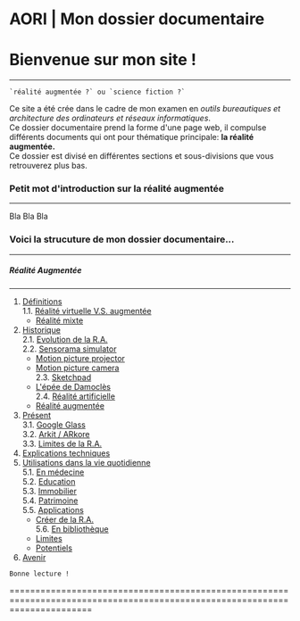 # AORI | Mon dossier documentaire
# Bienvenue sur mon site !
-------------------------------------------------------------------------------------------------------------------------------------------

```
`réalité augmentée ?` ou `science fiction ?`
```

Ce site a été crée dans le cadre de mon examen en *outils bureautiques et architecture des ordinateurs et réseaux informatiques*.  
Ce dossier documentaire prend la forme d'une page web, il compulse différents documents qui ont pour thématique principale: **la réalité augmentée.**  
Ce dossier est divisé en différentes sections et sous-divisions que vous retrouverez plus bas.  

### Petit mot d'introduction sur la réalité augmentée
------------------------------------------------------------------------------------------------------------------------------------------
Bla Bla Bla


### Voici la strucuture de mon dossier documentaire...
-------------------------------------------------------------------------------------------------------------------------------------------
##### Réalité Augmentée
-------------------------------------------------------------------------------------------------------------------------------------------
1. [Définitions](Definition.md)    
  1.1. [Réalité virtuelle V.S. augmentée](vs.md)    
     * [Réalité mixte](mixed.md)  
2. [Historique](Histoire.md)  
  2.1. [Evolution de la R.A.](evolution.md)  
  2.2. [Sensorama simulator](sensorama.md)  
     * [Motion picture projector](premierei.md)   
     * [Motion picture camera](secondei.md)  
  2.3. [Sketchpad](logiciel.md)  
     * [L'épée de Damoclès](epee.md)  
  2.4. [Réalité artificielle](rearti.md)  
     *  [Réalité augmentée](ra.md)  
3. [Présent](present.md)  
  3.1. [Google Glass](google.md)      
  3.2. [Arkit / ARkore](os.md)  
  3.3. [Limites de la R.A.](limits.md)  
4. [Explications techniques](Fonctionnement.md)  
5. [Utilisations dans la vie quotidienne](utilisation.md)   
   5.1. [En médecine](medecine.md)    
   5.2. [Education ](education.md)   
   5.3. [Immobilier](immobilier.md)  
   5.4. [Patrimoine](patrimoine.md)  
   5.5. [Applications](app.md)  
     * [Créer de la R.A.](creation.md)  
5.6. [En bibliothèque](bibli.md)  
     *  [Limites](bibliL.md)  
     * [Potentiels](potentielb.md)   
 6. [Avenir](Avenir.md)  
 
````
Bonne lecture !
````
============================================================================================================================
